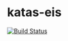 # katas-eis
[![Build Status](https://travis-ci.org/jcalvento/katas-eis.svg?branch=master)](https://travis-ci.org/jcalvento/katas-eis)
